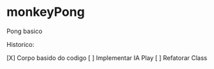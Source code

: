 # monkeyPong

   Pong basico


Historico:

   [X] Corpo basido do codigo
   [ ] Implementar IA Play
   [ ] Refatorar Class
  
